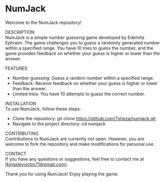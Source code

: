# NumJack

Welcome to the NumJack repository!

DESCRIPTION</strong><br/>
NumJack is a simple number guessing game developed by Edemita Ephraim. The game challenges you to guess a randomly generated number within a specified range. You have 10 tries to guess the number, and the game provides feedback on whether your guess is higher or lower than the answer.

FEATURES
+ Number guessing: Guess a random number within a specified range.
+ Feedback: Receive feedback on whether your guess is higher or lower than the answer.
+ Limited tries: You have 10 attempts to guess the correct number.


INSTALLATION<br/>
To use NumJack, follow these steps:

+ Clone the repository: git clone https://github.com/Tsheza/numjack.git
+ Navigate to the project directory: cd numjack

CONTRIBUTING<br/>
Contributions to NumJack are currently not open. However, you are welcome to fork the repository and make modifications for personal use.

CONTACT<br/>
If you have any questions or suggestions, feel free to contact me at [kingsleyvictor71@gmail.com].

Thank you for using NumJack! Enjoy playing the game.
